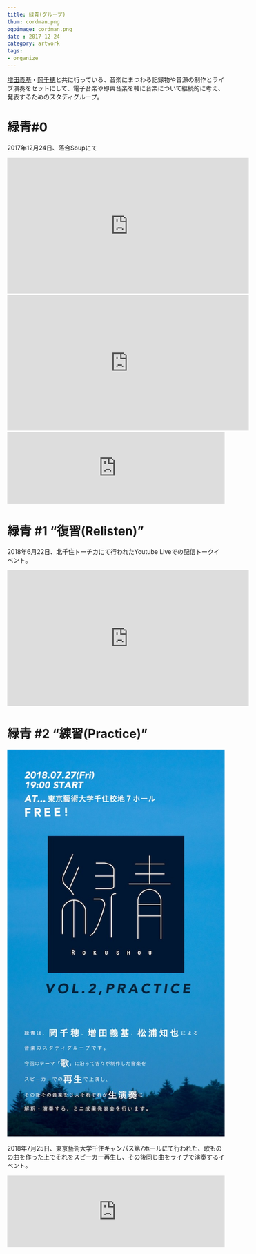 ```yaml
---
title: 緑青(グループ)
thum: cordman.png
ogpimage: cordman.png
date : 2017-12-24
category: artwork
tags:
- organize
---
```


[増田義基](https://yoshikimasuda.com)・[岡千穂](https://twitter.com/chihooka)と共に行っている、音楽にまつわる記録物や音源の制作とライブ演奏をセットにして、電子音楽や即興音楽を軸に音楽について継続的に考え、発表するためのスタディグループ。

# 緑青\#0

2017年12月24日、落合Soupにて

<iframe width="560" height="315" src="https://www.youtube.com/embed/UKJJJTmcLkI" frameborder="0" allow="accelerometer; autoplay; encrypted-media; gyroscope; picture-in-picture" allowfullscreen></iframe>

<iframe width="560" height="315" src="https://www.youtube.com/embed/ztq6noMn9vc" frameborder="0" allow="accelerometer; autoplay; encrypted-media; gyroscope; picture-in-picture" allowfullscreen></iframe>

<iframe width="100%" height="166" scrolling="no" frameborder="no" allow="autoplay" src="https://w.soundcloud.com/player/?url=https%3A//api.soundcloud.com/tracks/377229095&color=%23ff5500&auto_play=false&hide_related=false&show_comments=true&show_user=true&show_reposts=false&show_teaser=true"></iframe>

# 緑青 \#1 “復習(Relisten)”

2018年6月22日、北千住トーチカにて行われたYoutube Liveでの配信トークイベント。

<iframe width="560" height="315" src="https://www.youtube.com/embed/ZIRq0COiWe4" frameborder="0" allow="accelerometer; autoplay; encrypted-media; gyroscope; picture-in-picture" allowfullscreen></iframe>

# 緑青 \#2 “練習(Practice)”

![](rokushou-vol2.jpg)

2018年7月25日、東京藝術大学千住キャンパス第7ホールにて行われた、歌ものの曲を作った上でそれをスピーカー再生し、その後同じ曲をライブで演奏するイベント。

<iframe width="100%" height="166" scrolling="no" frameborder="no" allow="autoplay" src="https://w.soundcloud.com/player/?url=https%3A//api.soundcloud.com/tracks/474353772&color=%23ff5500&auto_play=false&hide_related=false&show_comments=true&show_user=true&show_reposts=false&show_teaser=true"></iframe>
